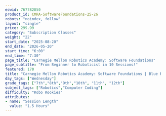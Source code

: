 ```yaml
---
ecwid: 767782850
product_id: CMRA-SoftwareFoundations-25-26
robots: "noindex, follow"
layout: "single"
price: 299.99
category: "Subscription Classes"
weight: "22"
start_date: "2025-08-20"
end_date: "2026-05-20"
start_time: "6:00"
end_time: "7:30"
page_title: "Carnegie Mellon Robotics Academy: Software Foundations"
page_subtitle: "From Beginner to Roboticist in 10 Sessions!"
featured: 170
title: "Carnegie Mellon Robotics Academy: Software Foundations | Blue Ridge Boost"
day_tags: ["Wednesday"]
grade_tags: ["7th","8th","9th","10th", "11th", "12th"]
subject_tags: ["Robotics","Computer Coding"]
difficulty: "Robo Rookies"
attributes:
- name: "Session Length"
  value: "1.5 Hours"
---
```

